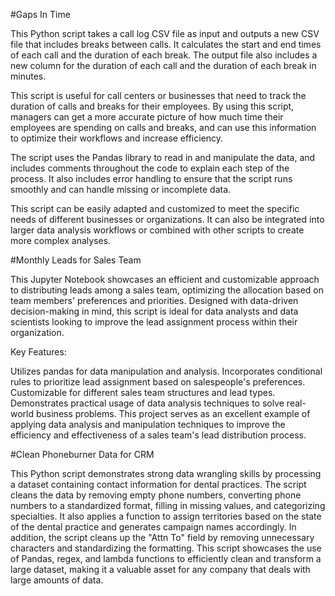 #Gaps In Time

This Python script takes a call log CSV file as input and outputs a new CSV file that includes breaks between calls. It calculates the start and end times of each call and the duration of each break. The output file also includes a new column for the duration of each call and the duration of each break in minutes.

This script is useful for call centers or businesses that need to track the duration of calls and breaks for their employees. By using this script, managers can get a more accurate picture of how much time their employees are spending on calls and breaks, and can use this information to optimize their workflows and increase efficiency.

The script uses the Pandas library to read in and manipulate the data, and includes comments throughout the code to explain each step of the process. It also includes error handling to ensure that the script runs smoothly and can handle missing or incomplete data.

This script can be easily adapted and customized to meet the specific needs of different businesses or organizations. It can also be integrated into larger data analysis workflows or combined with other scripts to create more complex analyses.

#Monthly Leads for Sales Team

This Jupyter Notebook showcases an efficient and customizable approach to distributing leads among a sales team, optimizing the allocation based on team members' preferences and priorities. Designed with data-driven decision-making in mind, this script is ideal for data analysts and data scientists looking to improve the lead assignment process within their organization.

Key Features:

Utilizes pandas for data manipulation and analysis.
Incorporates conditional rules to prioritize lead assignment based on salespeople's preferences.
Customizable for different sales team structures and lead types.
Demonstrates practical usage of data analysis techniques to solve real-world business problems.
This project serves as an excellent example of applying data analysis and manipulation techniques to improve the efficiency and effectiveness of a sales team's lead distribution process.

#Clean Phoneburner Data for CRM

This Python script demonstrates strong data wrangling skills by processing a dataset containing contact information for dental practices. The script cleans the data by removing empty phone numbers, converting phone numbers to a standardized format, filling in missing values, and categorizing specialties. It also applies a function to assign territories based on the state of the dental practice and generates campaign names accordingly. In addition, the script cleans up the "Attn To" field by removing unnecessary characters and standardizing the formatting. This script showcases the use of Pandas, regex, and lambda functions to efficiently clean and transform a large dataset, making it a valuable asset for any company that deals with large amounts of data.
